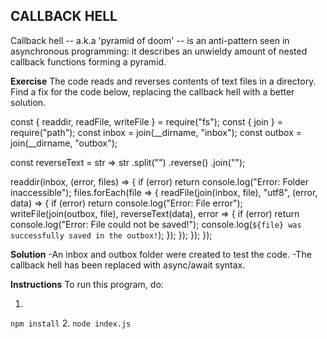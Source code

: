 ## CALLBACK HELL 
Callback hell -- a.k.a 'pyramid of doom' -- is an anti-pattern seen in asynchronous programming: it describes an unwieldy amount of nested callback functions forming a pyramid. 

**Exercise**
The code reads and reverses contents of text files in a directory.
Find a fix for the code below, replacing the callback hell with a better
solution.

const {
  readdir,
  readFile,
  writeFile
} = require("fs");
const {
  join
} = require("path");
const inbox = join(__dirname, "inbox");
const outbox = join(__dirname, "outbox");

const reverseText = str =>
  str
  .split("")
  .reverse()
  .join("");

readdir(inbox, (error, files) => {
  if (error) return console.log("Error: Folder inaccessible");
  files.forEach(file => {
    readFile(join(inbox, file), "utf8", (error, data) => {
      if (error) return console.log("Error: File error");
      writeFile(join(outbox, file), reverseText(data), error => {
        if (error) return console.log("Error: File could not be saved!");
        console.log(`${file} was successfully saved in the outbox!`);
      });
    });
  });
});

**Solution**
-An inbox and outbox folder were created to test the code. 
-The callback hell has been replaced with async/await syntax.

**Instructions**
To run this program, do:

1. 
`npm install`
2. 
`node index.js`



